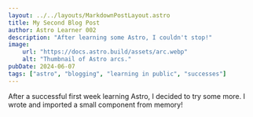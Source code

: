 ```yaml
---
layout: ../../layouts/MarkdownPostLayout.astro
title: My Second Blog Post
author: Astro Learner 002
description: "After learning some Astro, I couldn't stop!"
image: 
    url: "https://docs.astro.build/assets/arc.webp"
    alt: "Thumbnail of Astro arcs."
pubDate: 2024-06-07
tags: ["astro", "blogging", "learning in public", "successes"]
---
```


After a successful first week learning Astro, I decided to try some more. I wrote and imported a small component from memory!


